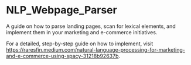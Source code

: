# NLP_Webpage_Parser

A guide on how to parse landing pages, scan for lexical elements, and implement them in your marketing and e-commerce initiatives.

For a detailed, step-by-step guide on how to implement, visit https://raresfin.medium.com/natural-language-processing-for-marketing-and-e-commerce-using-spacy-31218b92637b.
